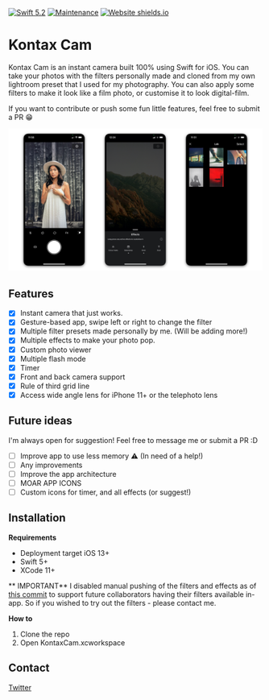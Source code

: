 [![Swift 5.2](https://img.shields.io/badge/swift-5.2-ED523F.svg?style=flat)](https://swift.org/download/)
[![Maintenance](https://img.shields.io/badge/Maintained%3F-yes-green.svg)](https://github.com/kxvn-lx/Kontax-Cam/graphs/commit-activity)
[![Website shields.io](https://img.shields.io/website-up-down-green-red/http/shields.io.svg)](https://kontaxcam.netlify.app)

# Kontax Cam
Kontax Cam is an instant camera built 100% using Swift for iOS. You can take your photos with the filters personally made and cloned from my own lightroom preset that I used for my photography. You can also apply some filters to make it look like a film photo, or customise it to look digital-film.

If you want to contribute or push some fun little features, feel free to submit a PR 😁

![image1](/images/image1.jpg)

## Features

 - [x] Instant camera that just works.
 - [x] Gesture-based app, swipe left or right to change the filter
 - [x] Multiple filter presets made personally by me. (Will be adding more!)
 - [x] Multiple effects to make your photo pop.
 - [x] Custom photo viewer
 - [x] Multiple flash mode
 - [x] Timer
 - [x] Front and back camera support
 - [x] Rule of third grid line
 - [x] Access wide angle lens for iPhone 11+ or the telephoto lens
 
 ## Future ideas
 I'm always open for suggestion! Feel free to message me or submit a PR :D
 
 - [ ] Improve app to use less memory ⚠️ (In need of a help!)
 - [ ] Any improvements
 - [ ] Improve the app architecture
 - [ ] MOAR APP ICONS
 - [ ] Custom icons for timer, and all effects (or suggest!)

## Installation
**Requirements**

 - Deployment target iOS 13+
 - Swift 5+
 - XCode 11+
 
 ** IMPORTANT**
 I disabled manual pushing of the filters and effects as of [this commit](https://github.com/kxvn-lx/Kontax-Cam/commit/70e3099739d4a3c5bd85427fdd3f3c879e776c32)
 to support future collaborators having their filters available in-app. So if you wished to try out the filters - please contact me.
 
**How to**
1. Clone the repo
2. Open KontaxCam.xcworkspace

## Contact
[Twitter](https://twitter.com/kevinlx_)
